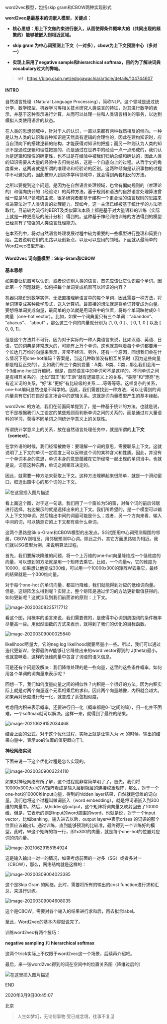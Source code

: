 word2vec模型，包括skip gram和CBOW两种实现形式



**word2vec是最基本的词嵌入模型，关键点：**

- **核心思想：用上下文做约束进行嵌入，从而使得条件概率大的（共同出现的频繁的）能够被嵌入到相近区域。**

- **skip gram 为中心词预测上下文（一对多），cbow为上下文预测中心（多对一）**
- **实现上采用了negative sample和hierarchical softmax，目的为了解决词典vocabulary过大的弊端。**



> ref : https://blog.csdn.net/edogawachia/article/details/104744607



#### INTRO

自然语言处理（Natural Language Processing），简称NLP。这个领域是通过统计学、数学模型、机器学习等相关技术研究人类语言的特征，对其进行数学的表示，并基于这种表示进行计算，从而可以处理一些和人类语言相关的事务，以达到模拟人类使用语言的状态。

在人类的思想领域中，针对于人的认识，一直以来都有两种截然相反的倾向。一种是认为人类的认识和各种知识是天然具有逻辑的合理性的，因此在建构知识时，应当自顶向下的搭建逻辑的结构，才能获得对知识的把握；而另一种则认为人类的知识不是通过逻辑和理性把握的，而是通过在世界中的经验一点一点形成的，我们认为是逻辑和理性的确定性，也不过是在经验中被我们归纳总结和确认的，因此人类的知识需要从大量的经验中去归纳总结，这是一个自底向上的过程。从哲学史的角度看来，这两者就是所谓的唯理论和经验论的区别。这两种倾向是认识事物的过程中不可避免的，因此被带入到具体学科领域中，就会得到两套相反的方法。

之所以要提到这个问题，是因为在自然语言处理领域，也曾有偏向规则的（唯理论的）和偏向统计的（经验论）的两种方法。基于规则和语法的自然语言处理算法曾经一度是NLP领域的主流，很多研究者都基于建构一个更合理的语言规则的思路来推进算法对于人类语言的处理能力。现如今，这一主流已经被基于统计学的方法所取代。目前较为流行的BERT及类似算法本质上都是基于对大量语料的训练（实际上就是一种更高级的统计分析）得到的。这种基于神经网络训练的方法得到的模型已经具有了较强的人类语言处理能力。

在本系列中，将对自然语言处理发展过程中较为重要的一些模型进行整理和简要介绍。主要说明它们的思路以及创新点，以及可以应用的领域。下面就从最简单的Word2vec模型开始。



#### Word2vec 词向量模型：Skip-Gram和CBOW

**基本思想**

如果要让机器可以认识，或者说识别人类的语言，首先应该让它认识每个单词。因此第一个问题就是，如何把每个单词变成机器可以辨识的内容？

机器只能识别数学实体，无法直接理解语言中的每个单词，因此需要一种方法，将单词转变成某种数学形式，送入计算机。最直接的想法就是将单词转变成为向量。要想将单词变成向量，最简单的办法就是用词典中的位置，将每个单词映射成0-1向量（one-hot vector）。比如，如果一个词典里只有三个单词：“abandon”、 “abacus”、 “about” ，那么这三个词的向量就分别为 [1, 0, 0 ] 、[ 0, 1, 0 ] 以及 [ 0, 0, 1]。

但是这个方法并不可行，因为对于实际的一种人类语言来说，比如汉语、英语、日语，它的词典是非常庞大的，可能有上万个单词，这也就意味着每个单词都要用一个长达几万维的向量来表示，非常不经济。另外，还有一个原因，回想我们会在什么情况下用one-hot编码？答案是，当这几种取值没有相互关系时（因为这些向量都是相互正交的）。比如我们有三个类别变量：A类、B类、C类，那么我们会用一个3维one-hot进行编码。但是，自然语言中的单词可不是这样的，不同单词之间是有相互关系的。比如“国王”和“王后”就有逻辑意义上的关系，“美丽”和“漂亮”也有近义词的关系，“好”和“更好”有比较级的关系……等等等等。这样复杂的关系，one-hot编码显然也是不科学的。因此，我们需要找到一种方法，可以让得到的词向量具有它们在自然语言场合中的逻辑关系。这就是词向量模型产生的基本缘起。

word2vec 的方法，我们在前面简单提到了，是一种基于统计的方法。也就是说，它不是根据我们人工设定的某些规则而判断单词之间的关系的，而是通过对大量语料的学习，获得不同单词之间统计学意义上的关联性。

所谓统计学意义上的关系，放在自然语言处理任务中，就是所谓的**上下文 （context）**。

在学外语的时候，我们经常被教导：要理解一个词的意思，需要联系上下文。这就说明了上下文的单词一定程度上可以反映这个词的某种含义和性质。因此，并没有一个单词本身的意思，单词本身的意思蕴藏在它所经常一起出现的单词当中。也就是说，词意这种东西，单词之间相互决定的。

因此，就需要一种方法来获取上下文。这种方法理解起来很简单，就是一个滑动窗口，框选出窗中心的那个词的上下文。

![在这里插入图片描述](assets/watermark,type_ZmFuZ3poZW5naGVpdGk,shadow_10,text_aHR0cHM6Ly9ibG9nLmNzZG4ubmV0L2Vkb2dhd2FjaGlh,size_16,color_FFFFFF,t_70.png)



看上面这个图，对于这一句话，我们用了一个窗长为5的窗，对每个词的前后邻居进行选择。右边展示的就是选择出来的上下文。我们所希望的，是一个模型可以输入上下文的单词，然后输出中间的词最可能是什么；或者，另一个方向来看，输入中间的词，可以猜测它的上下文都有些什么单词。

这两个思路是Skip-Gram和CBOW模型的出发点。SG试图用中心词预测周围的邻居，CBOW则相反，用邻居预测中心词。除此之外，其它方面思路较为相近。我们就以SG模型为例，来说明算法过程。

首先，我们要解决降维的问题，将一个上万维的one-hot向量降维成一个低维度的向量，可以想到的方法就是用一个矩阵去乘它。比如，一个向量w，它的维度为10000，如果想让他变成300维，可以用一个10000x300的矩阵W去乘它，最终的结果就是一个300维向量。

对于每个one-hot 的单词向量，都进行降维，我们就能得到对应的低维词向量。但是，这矩阵怎么得到呢？实际上，整个矩阵是通过学习的方法更新取值获得的。如何更新呢？这就涉及到我们前面讲的原则：上下文。

![image-20200308235717712](assets/watermark,type_ZmFuZ3poZW5naGVpdGk,shadow_10,text_aHR0cHM6Ly9ibG9nLmNzZG4ubmV0L2Vkb2dhd2FjaGlh,size_16,color_FFFFFF,t_70-20210629151938521.png)



看这个图，用概率的语言来说，我们需要做的，是使得中心词到周围词的条件概率尽量高一些。用似然函数的方式来表示，就得到了我们的优化的目标函数。

![image-20200309000025840](assets/watermark,type_ZmFuZ3poZW5naGVpdGk,shadow_10,text_aHR0cHM6Ly9ibG9nLmNzZG4ubmV0L2Vkb2dhd2FjaGlh,size_16,color_FFFFFF,t_70-20210629151959778.png)

likelihood尽量大，它的neg log likelihood就要尽量小一些。所以，我们可以通过迭代更新W，使得最终W能够让它降维出来的word vector得到的 J(theta)最小。也就意味着，这样的低维向量中包含了词语的语义信息。

可是还有个问题没解决：我们降维处理的是一些向量，这里的这些条件概率，如何用各个单词的词向量来表示呢？

回想一下，我们如何度量向量之间的相似性？内积是一个很好的方法。因为内积实际上就是对两个向量逐个元素相乘后的求和，因此两个向量越像，内积就会越大。如果再对长度进行归一化，就变成了余弦相似度。

考虑用内积来表示概率，还要进行归一化（概率都是0-1之间的嘛），归一化并不困难，一个softmax就可以解决。这样一来，就得到了最终的结果。

![image-20210629152034468](assets/image-20210629152034468.png)

结合上面的公式，对于这个优化过程，实际上就是让输入为 vc 的时候，输出的结果向量中，表示uo的位置的值更趋向于1。



**神经网络实现**

下面来说一下这个优化过程是怎么实现的。

![image-20200309003224110](assets/watermark,type_ZmFuZ3poZW5naGVpdGk,shadow_10,text_aHR0cHM6Ly9ibG9nLmNzZG4ubmV0L2Vkb2dhd2FjaGlh,size_16,color_FFFFFF,t_70-20210629152256753.png)



如果对神经网络有所了解，这个过程就非常简单明了了。首先，我们将10000x300大小的W矩阵看成是输入层到隐层的连接权重矩阵，那么，对于一个one-hot的10000维input向量，得到的hidden layer结果，自然就是低维的词向量。我们也将这个过程叫做词嵌入（word embedding），就是将词语嵌入到300维的向量中。然后，从hidden到output，这个矩阵将词向量又映射回去了10000维，但是，它表示的则是input的word周围的word，也就是说，对于一个input vector，比如banking，输入进去以后，output layer中表示crises 的词语的那个位置应该输出1。通过训练，直到能够预测的比较准，最终得到一个训练好的模型，此时，W这个矩阵的每一行，即1x300的向量，就是每个one-hot的位置对应词的词向量。

![image-20210629155154924](assets/image-20210629155154924.png)



这是输入输出一对一的情况，如果考虑前面的一对多（SG）或者多对一（CBOW），那么，网络结构就是这样的：

![image-20200309004023385](assets/watermark,type_ZmFuZ3poZW5naGVpdGk,shadow_10,text_aHR0cHM6Ly9ibG9nLmNzZG4ubmV0L2Vkb2dhd2FjaGlh,size_16,color_FFFFFF,t_70-20210629152331939.png)

这个是Skip Gram 的网络。此时，需要将所有的输出的cost function进行求和汇总，来进行训练。

![image-20200309004608035](assets/watermark,type_ZmFuZ3poZW5naGVpdGk,shadow_10,text_aHR0cHM6Ly9ibG9nLmNzZG4ubmV0L2Vkb2dhd2FjaGlh,size_16,color_FFFFFF,t_70-20210629152346427.png)



这个是CBOW，需要对各个输入的结果进行求和后，再去拟合label。

至此，Word2vec的基本内容就说完了。



训练word2vec有两个技巧：

**negative sampling** 和 **hierarchical softmax**

这两个trick实际上不仅限于word2vec这一个场景，后续再介绍吧。

最后，来一张word2vec得到的词在空间中的位置关系图（降维过后的）



![在这里插入图片描述](assets/watermark,type_ZmFuZ3poZW5naGVpdGk,shadow_10,text_aHR0cHM6Ly9ibG9nLmNzZG4ubmV0L2Vkb2dhd2FjaGlh,size_16,color_FFFFFF,t_70-20210629152411860.png)



END

2020年3月9日00:45:07

北京

> 人生如梦幻，无论何事物
> 受已成念境，往事不复见

